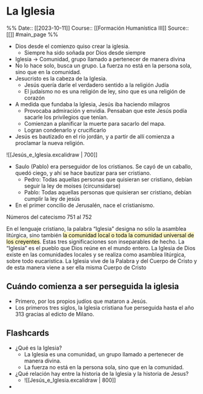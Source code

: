 # La Iglesia

%%
Date:: [[2023-10-11]]
Course:: [[Formación Humanística III]]
Source:: [[]] #main_page 
%%

- Dios desde el comienzo quiso crear la iglesia.
	- Siempre ha sido soñada por Dios desde siempre
- Iglesia -> Comunidad, grupo llamado a pertenecer de manera divina
- No lo hace solo, busca un grupo. La fuerza no está en la persona sola, sino que en la comunidad.
- Jesucristo es la cabeza de la Iglesia.
	- Jesús quería darle el verdadero sentido a la religión Judía
	- El judaísmo no es una religión de ley, sino que es una religión de corazón
- A medida que fundaba la Iglesia, Jesús iba haciendo milagros
	- Provocaba admiración y envidia. Pensaban que este Jesús podía sacarle los privilegios que tenían.
	- Comienzan a planificar la muerte para sacarlo del mapa.
	- Logran condenarlo y crucificarlo
- Jesús es bautizado en el río jordán, y a partir de allí comienza a proclamar la nueva religión.

![[Jesús_e_Iglesia.excalidraw | 700]]

- Saulo (Pablo) era perseguidor de los cristianos. Se cayó de un caballo, quedó ciego, y ahí se hace bautizar para ser cristiano.
	- Pedro: Todas aquellas personas que quisieran ser cristiano, debían seguir la ley de moises (circunsidarse)
	- Pablo: Todas aquellas personas que quisieran ser cristiano, debían cumplir la ley de jesús
- En el primer concilio de Jerusalén, nace el cristianismo.

Números del catecismo 751 al 752

En el lenguaje cristiano, la palabra “Iglesia” designa no sólo la asamblea litúrgica, sino también <mark style="background: #FFF3A3A6;">la comunidad local o toda la comunidad universal de los creyentes</mark>. Estas tres significaciones son inseparables de hecho. La “Iglesia” es el pueblo que Dios reúne en el mundo entero. La Iglesia de Dios existe en las comunidades locales y se realiza como asamblea litúrgica, sobre todo eucarística. La Iglesia vive de la Palabra y del Cuerpo de Cristo y de esta manera viene a ser ella misma Cuerpo de Cristo 


## Cuándo comienza a ser perseguida la iglesia
- Primero, por los propios judíos que mataron a Jesús.
- Los primeros tres siglos, la Iglesia cristiana fue perseguida hasta el año 313 gracias al edicto de Milano.

## Flashcards
- ¿Qué es la Iglesia?
	- La Iglesia es una comunidad, un grupo llamado a pertenecer de manera divina.
	- La fuerza no está en la persona sola, sino que en la comunidad.
- ¿Qué relación hay entre la historia de la Iglesia y la historia de Jesus?
	- ![[Jesús_e_Iglesia.excalidraw | 800]]
- 